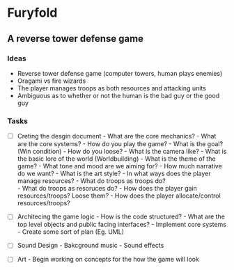 # Furyfold

## A reverse tower defense game

### Ideas
- Reverse tower defense game (computer towers, human plays enemies)
- Oragami vs fire wizards
- The player manages troops as both resources and attacking units
- Ambiguous as to whether or not the human is the bad guy or the good guy

### Tasks
- [ ] Creting the desgin document
        - What are the core mechanics?
                - What are the core systems?
                - How do you play the game?
                - What is the goal?  (Win condition)
                - How do you loose?
                - What is the camera like?
        - What is the basic lore of the world (Worldbuilding)
                - What is the theme of the game? 
                - What tone and mood are we aiming for?
                - How much narrative do we want?
        - What is the art style?
        - In what ways does the player manage resources?
                - What do troops as troops do?  
                - What do troops as resoruces do?
                - How does the player gain resources/troops? Loose them?
                - How does the player allocate/control resources/troops?
- [ ] Architecing the game logic
        - How is the code structured?
        - What are the top level objects and public facing interfaces?
        - Implement core systems
        - Create some sort of plan (Eg. UML)
- [ ] Sound Design
        - Bakcground music
        - Sound effects
- [ ] Art
        - Begin working on concepts for the how the game will look

